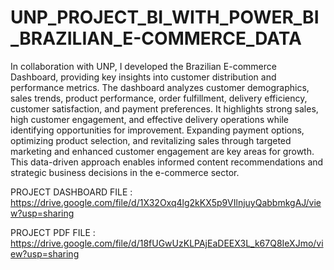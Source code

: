 # UNP_PROJECT_BI_WITH_POWER_BI_BRAZILIAN_E-COMMERCE_DATA

In collaboration with UNP, I developed the Brazilian E-commerce Dashboard, providing key insights into customer distribution and performance metrics. The dashboard analyzes customer demographics, sales trends, product performance, order fulfillment, delivery efficiency, customer satisfaction, and payment preferences. It highlights strong sales, high customer engagement, and effective delivery operations while identifying opportunities for improvement. Expanding payment options, optimizing product selection, and revitalizing sales through targeted marketing and enhanced customer engagement are key areas for growth. This data-driven approach enables informed content recommendations and strategic business decisions in the e-commerce sector.

PROJECT DASHBOARD FILE : https://drive.google.com/file/d/1X32Oxq4lg2kKX5p9VIlnjuyQabbmkgAJ/view?usp=sharing

PROJECT PDF FILE : https://drive.google.com/file/d/18fUGwUzKLPAjEaDEEX3L_k67Q8IeXJmo/view?usp=sharing
